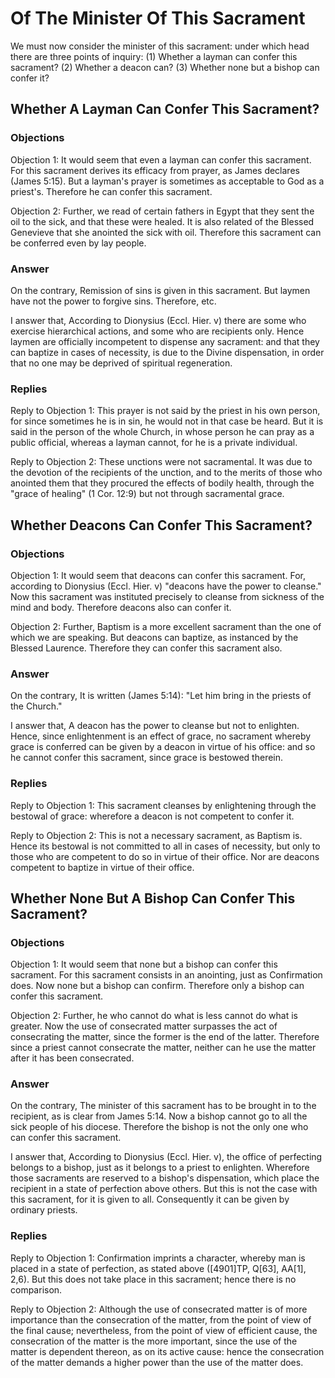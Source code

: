 # Of The Minister Of This Sacrament

We must now consider the minister of this sacrament: under which head there are three points of inquiry:
(1) Whether a layman can confer this sacrament?
(2) Whether a deacon can?
(3) Whether none but a bishop can confer it?
## Whether A Layman Can Confer This Sacrament?

### Objections

Objection 1: It would seem that even a layman can confer this sacrament. For this sacrament derives its efficacy from prayer, as James declares (James 5:15). But a layman's prayer is sometimes as acceptable to God as a priest's. Therefore he can confer this sacrament.

Objection 2: Further, we read of certain fathers in Egypt that they sent the oil to the sick, and that these were healed. It is also related of the Blessed Genevieve that she anointed the sick with oil. Therefore this sacrament can be conferred even by lay people.

### Answer

On the contrary, Remission of sins is given in this sacrament. But laymen have not the power to forgive sins. Therefore, etc.

I answer that, According to Dionysius (Eccl. Hier. v) there are some who exercise hierarchical actions, and some who are recipients only. Hence laymen are officially incompetent to dispense any sacrament: and that they can baptize in cases of necessity, is due to the Divine dispensation, in order that no one may be deprived of spiritual regeneration.

### Replies

Reply to Objection 1: This prayer is not said by the priest in his own person, for since sometimes he is in sin, he would not in that case be heard. But it is said in the person of the whole Church, in whose person he can pray as a public official, whereas a layman cannot, for he is a private individual.

Reply to Objection 2: These unctions were not sacramental. It was due to the devotion of the recipients of the unction, and to the merits of those who anointed them that they procured the effects of bodily health, through the "grace of healing" (1 Cor. 12:9) but not through sacramental grace.
## Whether Deacons Can Confer This Sacrament?

### Objections

Objection 1: It would seem that deacons can confer this sacrament. For, according to Dionysius (Eccl. Hier. v) "deacons have the power to cleanse." Now this sacrament was instituted precisely to cleanse from sickness of the mind and body. Therefore deacons also can confer it.

Objection 2: Further, Baptism is a more excellent sacrament than the one of which we are speaking. But deacons can baptize, as instanced by the Blessed Laurence. Therefore they can confer this sacrament also.

### Answer

On the contrary, It is written (James 5:14): "Let him bring in the priests of the Church."

I answer that, A deacon has the power to cleanse but not to enlighten. Hence, since enlightenment is an effect of grace, no sacrament whereby grace is conferred can be given by a deacon in virtue of his office: and so he cannot confer this sacrament, since grace is bestowed therein.

### Replies

Reply to Objection 1: This sacrament cleanses by enlightening through the bestowal of grace: wherefore a deacon is not competent to confer it.

Reply to Objection 2: This is not a necessary sacrament, as Baptism is. Hence its bestowal is not committed to all in cases of necessity, but only to those who are competent to do so in virtue of their office. Nor are deacons competent to baptize in virtue of their office.
## Whether None But A Bishop Can Confer This Sacrament?

### Objections

Objection 1: It would seem that none but a bishop can confer this sacrament. For this sacrament consists in an anointing, just as Confirmation does. Now none but a bishop can confirm. Therefore only a bishop can confer this sacrament.

Objection 2: Further, he who cannot do what is less cannot do what is greater. Now the use of consecrated matter surpasses the act of consecrating the matter, since the former is the end of the latter. Therefore since a priest cannot consecrate the matter, neither can he use the matter after it has been consecrated.

### Answer

On the contrary, The minister of this sacrament has to be brought in to the recipient, as is clear from James 5:14. Now a bishop cannot go to all the sick people of his diocese. Therefore the bishop is not the only one who can confer this sacrament.

I answer that, According to Dionysius (Eccl. Hier. v), the office of perfecting belongs to a bishop, just as it belongs to a priest to enlighten. Wherefore those sacraments are reserved to a bishop's dispensation, which place the recipient in a state of perfection above others. But this is not the case with this sacrament, for it is given to all. Consequently it can be given by ordinary priests.

### Replies

Reply to Objection 1: Confirmation imprints a character, whereby man is placed in a state of perfection, as stated above ([4901]TP, Q[63], AA[1], 2,6). But this does not take place in this sacrament; hence there is no comparison.

Reply to Objection 2: Although the use of consecrated matter is of more importance than the consecration of the matter, from the point of view of the final cause; nevertheless, from the point of view of efficient cause, the consecration of the matter is the more important, since the use of the matter is dependent thereon, as on its active cause: hence the consecration of the matter demands a higher power than the use of the matter does.
